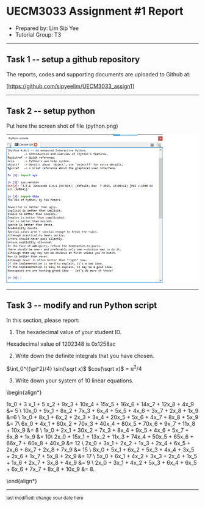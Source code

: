 UECM3033 Assignment #1 Report
========================================================

- Prepared by: Lim Sip Yee
- Tutorial Group: T3

--------------------------------------------------------

## Task 1 -- setup a github repository

The reports, codes and supporting documents are uploaded to Github at: 

[https://github.com/sipyeelim/UECM3033_assign1]


---------------------------------------------------------

## Task 2 -- setup python

Put here the screen shot of file (python.png)

![python.png](python.png)


------------------------------------------------------------

## Task 3 -- modify and run Python script

In this section, please report:

1. The hexadecimal value of your student ID.

Hexadecimal value of 1202348 is 0x1258ac

2. Write down the definite integrals that you have chosen.

$\int_0^{(\pi^2)/4} \sin(\sqrt x)$ $cos(\sqrt x)$ = $\pi^2$/4


3. Write down your system of 10 linear equations.

\begin{align*}

1x_0 + 3 x_1 + 5 x_2 + 9x_3 + 10x_4 + 15x_5 + 16x_6 + 14x_7 + 12x_8 + 4x_9 &= 5 \\
10x_0 + 9x_1 + 8x_2 + 7x_3 + 6x_4 + 5x_5 + 4x_6 + 3x_7 + 2x_8 + 1x_9 &=6 \\
1x_0 + 8x_1 + 6x_2 + 2x_3 + 3x_4 + 20x_5 + 5x_6 + 4x_7 + 8x_8 + 5x_9 &= 7\\
6x_0 + 4x_1 + 60x_2 + 70x_3 + 40x_4 + 80x_5 + 70x_6 + 9x_7 + 11x_8 + 10x_9 &= 8 \\
1x_0 + 2x_1 + 30x_2 + 7x_3 + 8x_4 + 9x_5 + 4x_6 + 5x_7 + 6x_8 + 1x_9 &= 10\\
2x_0 + 15x_1 + 13x_2 + 11x_3 + 74x_4 + 50x_5 + 65x_6 + 66x_7 + 60x_8 + 40x_9 &= 12 \\
2x_0 + 3x_1 + 2x_2 + 1x_3 + 2x_4 + 6x_5 + 2x_6 + 8x_7 + 2x_8 + 7x_9 &= 15 \\
8x_0 + 5x_1 + 6x_2 + 5x_3 + 4x_4 + 3x_5 + 2x_6 + 1x_7 + 5x_8 + 2x_9 &= 17 \\
5x_0 + 6x_1 + 4x_2 + 3x_3 + 2x_4 + 1x_5 + 1x_6 + 2x_7 + 3x_8 + 4x_9 &= 9 \\
2x_0 + 3x_1 + 4x_2 + 5x_3 + 6x_4 + 6x_5 + 6x_6 + 7x_7 + 8x_8 + 10x_9 &= 8.

\end{align*}

-----------------------------------

<sup>last modified: change your date here</sup>
